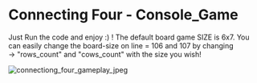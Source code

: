 
# Connecting Four - Console_Game

Just Run the code and enjoy :) !
The default board game SIZE is 6x7.
You can easily change the board-size on line = 106 and 107 by changing   
  -> "rows_count" and "cows_count" with the size you wish!

![connectiong_four_gameplay_jpeg](https://user-images.githubusercontent.com/102332504/196941873-4d1c235c-3328-4f75-9994-2b1d0fd5f06d.jpg)
